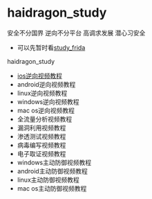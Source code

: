 # haidragon_study

安全不分国界  逆向不分平台 高调求发展 潜心习安全

* 可以先暂时看[study_frida](https://github.com/haidragon/study_frida)

haidragon_study

* [ios逆向视频教程](https://github.com/haidragon/haidragon_study/blob/master/ios%E9%80%86%E5%90%91%E8%A7%86%E9%A2%91%E6%95%99%E7%A8%8B.md)
* android逆向视频教程
* linux逆向视频教程
* windows逆向视频教程
* mac os逆向视频教程
* 全流量分析视频教程
* 漏洞利用视频教程
* 渗透测试视频教程
* 病毒编写视频教程
* 电子取证视频教程
* windows主动防御视频教程
* android主动防御视频教程
* linux主动防御视频教程
* mac os主动防御视频教程

